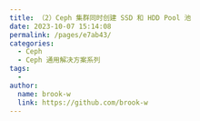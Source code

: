 ```yaml
---
title: （2）Ceph 集群同时创建 SSD 和 HDD Pool 池
date: 2023-10-07 15:14:08
permalink: /pages/e7ab43/
categories:
  - Ceph
  - Ceph 通用解决方案系列
tags:
  - 
author: 
  name: brook-w
  link: https://github.com/brook-w
---
```

